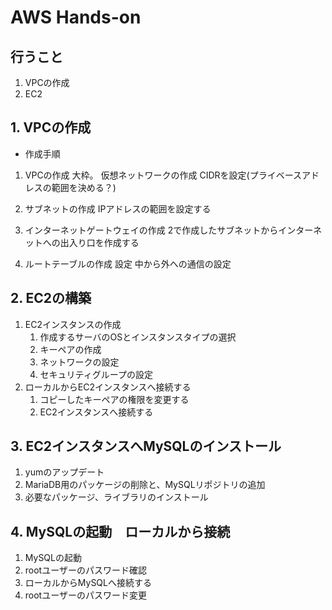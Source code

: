 # AWS Hands-on
## 行うこと
1. VPCの作成
2. EC2

## 1. VPCの作成
- 作成手順
1. VPCの作成
大枠。
仮想ネットワークの作成
CIDRを設定(プライベースアドレスの範囲を決める？)

2. サブネットの作成
IPアドレスの範囲を設定する

3. インターネットゲートウェイの作成
2で作成したサブネットからインターネットへの出入り口を作成する

4. ルートテーブルの作成
設定
中から外への通信の設定

## 2. EC2の構築
1. EC2インスタンスの作成
   1. 作成するサーバのOSとインスタンスタイプの選択
   2. キーペアの作成
   3. ネットワークの設定
   4. セキュリティグループの設定
2. ローカルからEC2インスタンスへ接続する
   1. コピーしたキーペアの権限を変更する
   2. EC2インスタンスへ接続する

## 3. EC2インスタンスへMySQLのインストール
1. yumのアップデート
2. MariaDB用のパッケージの削除と、MySQLリポジトリの追加
3. 必要なパッケージ、ライブラリのインストール

## 4. MySQLの起動　ローカルから接続
1. MySQLの起動
2. rootユーザーのパスワード確認
3. ローカルからMySQLへ接続する
4. rootユーザーのパスワード変更
